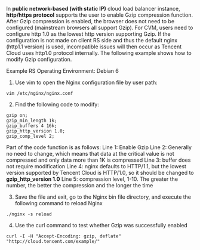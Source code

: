 ﻿In **public network-based (with static IP)** cloud load balancer instance, **http/https protocol** supports the user to enable Gzip compression function. After Gzip compression is enabled, the browser does not need to be configured (mainstream browsers all support Gzip). For CVM, users need to configure http 1.0 as the lowest http version supporting Gzip. If the configuration is not made on client RS side and thus the default nginx (http1.1 version) is used, incompatible issues will then occur as Tencent Cloud uses http1.0 protocol internally. The following example shows how to modify Gzip configuration.

Example RS Operating Environment: Debian 6
1. Use vim to open the Nginx configuration file by user path:
```
vim /etc/nginx/nginx.conf
```
2. Find the following code to modify:
```
gzip on;
gzip_min_length 1k;
gzip_buffers 4 16k;
gzip_http_version 1.0;
gzip_comp_level 2;
```
Part of the code function is as follows:
Line 1: Enable Gzip
Line 2: Generally no need to change, which means that data at the critical value is not compressed and only data more than 1K is compressed
Line 3: buffer does not require modification
Line 4: nginx defaults to HTTP/1.1, but the lowest version supported by Tencent Cloud is HTTP/1.0, so it should be changed to **gzip_http_version 1.0**
Line 5: compression level, 1-10. The greater the number, the better the compression and the longer the time

3. Save the file and exit, go to the Nginx bin file directory, and execute the following command to reload Nginx
```
./nginx -s reload
```
4. Use the curl command to test whether Gzip was successfully enabled
```
curl -I -H "Accept-Encoding: gzip, deflate" "http://cloud.tencent.com/example/"
```

